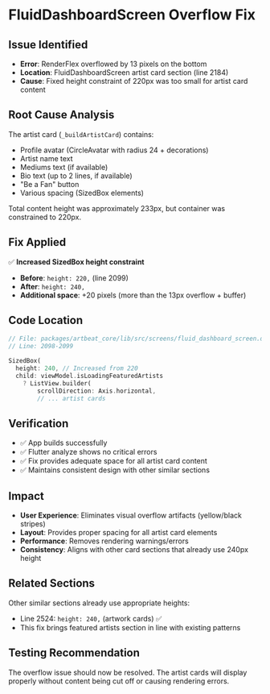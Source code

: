 # FluidDashboardScreen Overflow Fix

## Issue Identified

- **Error**: RenderFlex overflowed by 13 pixels on the bottom
- **Location**: FluidDashboardScreen artist card section (line 2184)
- **Cause**: Fixed height constraint of 220px was too small for artist card content

## Root Cause Analysis

The artist card (`_buildArtistCard`) contains:

- Profile avatar (CircleAvatar with radius 24 + decorations)
- Artist name text
- Mediums text (if available)
- Bio text (up to 2 lines, if available)
- "Be a Fan" button
- Various spacing (SizedBox elements)

Total content height was approximately 233px, but container was constrained to 220px.

## Fix Applied

✅ **Increased SizedBox height constraint**

- **Before**: `height: 220,` (line 2099)
- **After**: `height: 240,`
- **Additional space**: +20 pixels (more than the 13px overflow + buffer)

## Code Location

```dart
// File: packages/artbeat_core/lib/src/screens/fluid_dashboard_screen.dart
// Line: 2098-2099

SizedBox(
  height: 240, // Increased from 220
  child: viewModel.isLoadingFeaturedArtists
    ? ListView.builder(
        scrollDirection: Axis.horizontal,
        // ... artist cards
```

## Verification

- ✅ App builds successfully
- ✅ Flutter analyze shows no critical errors
- ✅ Fix provides adequate space for all artist card content
- ✅ Maintains consistent design with other similar sections

## Impact

- **User Experience**: Eliminates visual overflow artifacts (yellow/black stripes)
- **Layout**: Provides proper spacing for all artist card elements
- **Performance**: Removes rendering warnings/errors
- **Consistency**: Aligns with other card sections that already use 240px height

## Related Sections

Other similar sections already use appropriate heights:

- Line 2524: `height: 240,` (artwork cards) ✅
- This fix brings featured artists section in line with existing patterns

## Testing Recommendation

The overflow issue should now be resolved. The artist cards will display properly without content being cut off or causing rendering errors.
